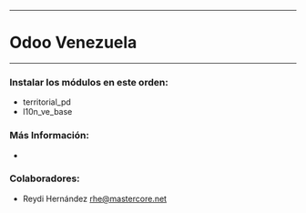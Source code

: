 ----------------------------------------------

Odoo Venezuela
=================

----------------------------------------------


### Instalar los módulos en este orden:
- territorial_pd
- l10n_ve_base

### Más Información:
- 

### Colaboradores:
- Reydi Hernández <rhe@mastercore.net>